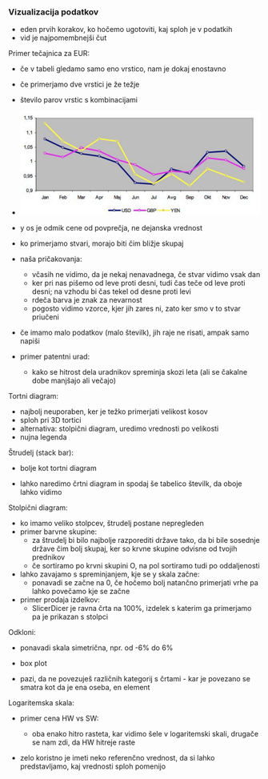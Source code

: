 ### Vizualizacija podatkov

- eden prvih korakov, ko hočemo ugotoviti, kaj sploh je v podatkih
- vid je najpomembnejši čut

Primer tečajnica za EUR:
- če v tabeli gledamo samo eno vrstico, nam je dokaj enostavno
- če primerjamo dve vrstici je že težje
- število parov vrstic s kombinacijami
- ![500](../../Images3/Pasted%20image%2020250313113031.png)
- y os je odmik cene od povprečja, ne dejanska vrednost

- ko primerjamo stvari, morajo biti čim bližje skupaj
- naša pričakovanja:
	- včasih ne vidimo, da je nekaj nenavadnega, če stvar vidimo vsak dan
	- ker pri nas pišemo od leve proti desni, tudi čas teče od leve proti desni; na vzhodu bi čas tekel od desne proti levi
	- rdeča barva je znak za nevarnost
	- pogosto vidimo vzorce, kjer jih zares ni, zato ker smo v to stvar priučeni

- če imamo malo podatkov (malo številk), jih raje ne risati, ampak samo napiši
- primer patentni urad:
	- kako se hitrost dela uradnikov spreminja skozi leta (ali se čakalne dobe manjšajo ali večajo)

Tortni diagram:
- najbolj neuporaben, ker je težko primerjati velikost kosov
- sploh pri 3D tortici
- alternativa: stolpični diagram, uredimo vrednosti po velikosti
- nujna legenda

Štrudelj (stack bar):
- bolje kot tortni diagram

- lahko naredimo črtni diagram in spodaj še tabelico številk, da oboje lahko vidimo

Stolpični diagram:
- ko imamo veliko stolpcev, štrudelj postane nepregleden
- primer barvne skupine:
	- za štrudelj bi bilo najbolje razporediti države tako, da bi bile sosednje države čim bolj skupaj, ker so krvne skupine odvisne od tvojih prednikov
	- če sortiramo po krvni skupini O, na pol sortiramo tudi po oddaljenosti
- lahko zavajamo s spreminjanjem, kje se y skala začne:
	- ponavadi se začne na 0, če hočemo bolj natančno primerjati vrhe pa lahko povečamo kje se začne
- primer prodaja izdelkov:
	- SlicerDicer je ravna črta na 100%, izdelek s katerim ga primerjamo pa je prikazan s stolpci

Odkloni:
- ponavadi skala simetrična, npr. od -6% do 6%

- box plot

- pazi, da ne povezuješ različnih kategorij s črtami - kar je povezano se smatra kot da je ena oseba, en element

Logaritemska skala:
- primer cena HW vs SW:
	- oba enako hitro rasteta, kar vidimo šele v logaritemski skali, drugače se nam zdi, da HW hitreje raste

- zelo koristno je imeti neko referenčno vrednost, da si lahko predstavljamo, kaj vrednosti sploh pomenijo